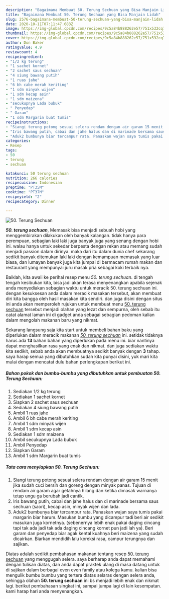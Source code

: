```yaml
---
description: "Bagaimana Membuat 50. Terung Sechuan yang Bisa Manjain Lidah"
title: "Bagaimana Membuat 50. Terung Sechuan yang Bisa Manjain Lidah"
slug: 2576-bagaimana-membuat-50-terung-sechuan-yang-bisa-manjain-lidah
date: 2020-10-11T07:11:47.683Z
image: https://img-global.cpcdn.com/recipes/9c5a84b888262e57/751x532cq70/50-terung-sechuan-foto-resep-utama.jpg
thumbnail: https://img-global.cpcdn.com/recipes/9c5a84b888262e57/751x532cq70/50-terung-sechuan-foto-resep-utama.jpg
cover: https://img-global.cpcdn.com/recipes/9c5a84b888262e57/751x532cq70/50-terung-sechuan-foto-resep-utama.jpg
author: Don Baker
ratingvalue: 4.9
reviewcount: 4
recipeingredient:
- "1/2 kg terung"
- "1 sachet kornet"
- "2 sachet saus sechuan"
- "4 siung bawang putih"
- "1 ruas jahe"
- "6 bh cabe merah keriting"
- "1 sdm minyak wijen"
- "1 sdm kecap asin"
- "1 sdm maizena"
- "secukupnya Lada bubuk"
- " Penyedap"
- " Garam"
- "1 sdm Margarin buat tumis"
recipeinstructions:
- "Siangi terung potong sesuai selera rendam dengan air garam 15 menit jika sudah cuci bersih dan goreng dengan minyak panas. Tujuan di rendam air garam agar getahnya hilang dan ketika dimasak warnanya tetap ungu ga berubah jadi cantik."
- "Iris bawang putih, cabai dan jahe halus dan di marinade bersama saus sechuan (saori), kecap asin, minyak wijen dan lada."
- "Aduk2 bumbunya biar tercampur rata. Panaskan wajan saya tumis pakai margarin biar harum. Masukan bumbu yang dicampur tadi beri air sedikit masukan juga kornetnya. (sebenernya lebih enak pakai daging cincang tapi tak ada jadi tak ada daging cincang kornet pun jadi lah ya). Beri garam dan penyedap biar agak kental kuahnya beri maizena yang sudah dicairkan. Biarkan mendidih lalu koreksi rasa, campur terungnya dan sajikan."
categories:
- Resep
tags:
- 50
- terung
- sechuan

katakunci: 50 terung sechuan 
nutrition: 266 calories
recipecuisine: Indonesian
preptime: "PT35M"
cooktime: "PT37M"
recipeyield: "2"
recipecategory: Dinner

---
```



![50. Terung Sechuan](https://img-global.cpcdn.com/recipes/9c5a84b888262e57/751x532cq70/50-terung-sechuan-foto-resep-utama.jpg)

<b><i>50. terung sechuan</i></b>, Memasak bisa menjadi sebuah hobi yang menggembirakan dilakukan oleh banyak kalangan. tidak hanya para perempuan, sebagian laki laki juga banyak juga yang senang dengan hobi ini. walau hanya untuk sekedar berpesta dengan rekan atau memang sudah menjadi passion dalam dirinya. maka dari itu dalam dunia chef sekarang sedikit banyak ditemukan laki laki dengan kemampuan memasak yang luar biasa, dan lumayan banyak juga kita jumpai di bermacam rumah makan dan restaurant yang mempunyai juru masak pria sebagai koki terbaik nya.



Baiklah, kita awali ke perihal resep menu <i>50. terung sechuan</i>. di tengah tengah kesibukan kita, bisa jadi akan terasa menyenangkan apabila sejenak anda menyediakan sebagian waktu untuk meracik 50. terung sechuan ini. dengan kesuksesan anda dalam meracik masakan tersebut, akan membuat diri kita bangga oleh hasil masakan kita sendiri. dan juga disini dengan situs ini anda akan memperoleh rujukan untuk membuat menu <u>50. terung sechuan</u> tersebut menjadi olahan yang lezat dan sempurna, oleh sebab itu catat alamat laman ini di gadget anda sebagai sebagian pedoman kalian dalam mengolah makanan baru yang nikmat.


Sekarang langsung saja kita start untuk membeli bahan baku yang diperlukan dalam meracik makanan <u><i>50. terung sechuan</i></u> ini. setidak tidaknya harus ada <b>13</b> bahan bahan yang diperlukan pada menu ini. biar nantinya dapat menghasilkan rasa yang enak dan nikmat. dan juga sediakan waktu kita sedikit, sebab anda akan membuatnya sedikit banyak dengan <b>3</b> tahap. saya harap semua yang dibutuhkan sudah kita punyai disini, yuk mari kita mulai dengan mencatat dulu bahan perlengkapan berikut ini.

<!--inarticleads1-->

##### Bahan pokok dan bumbu-bumbu yang dibutuhkan untuk pembuatan 50. Terung Sechuan:

1. Sediakan 1/2 kg terung
1. Sediakan 1 sachet kornet
1. Siapkan 2 sachet saus sechuan
1. Sediakan 4 siung bawang putih
1. Ambil 1 ruas jahe
1. Ambil 6 bh cabe merah keriting
1. Ambil 1 sdm minyak wijen
1. Ambil 1 sdm kecap asin
1. Sediakan 1 sdm maizena
1. Ambil secukupnya Lada bubuk
1. Ambil  Penyedap
1. Siapkan  Garam
1. Ambil 1 sdm Margarin buat tumis




<!--inarticleads2-->

##### Tata cara menyiapkan 50. Terung Sechuan:

1. Siangi terung potong sesuai selera rendam dengan air garam 15 menit jika sudah cuci bersih dan goreng dengan minyak panas. Tujuan di rendam air garam agar getahnya hilang dan ketika dimasak warnanya tetap ungu ga berubah jadi cantik.
1. Iris bawang putih, cabai dan jahe halus dan di marinade bersama saus sechuan (saori), kecap asin, minyak wijen dan lada.
1. Aduk2 bumbunya biar tercampur rata. Panaskan wajan saya tumis pakai margarin biar harum. Masukan bumbu yang dicampur tadi beri air sedikit masukan juga kornetnya. (sebenernya lebih enak pakai daging cincang tapi tak ada jadi tak ada daging cincang kornet pun jadi lah ya). Beri garam dan penyedap biar agak kental kuahnya beri maizena yang sudah dicairkan. Biarkan mendidih lalu koreksi rasa, campur terungnya dan sajikan.




Diatas adalah sedikit pembahasan makanan tentang resep <u>50. terung sechuan</u> yang menggugah selera. saya berharap anda dapat memahami dengan tulisan diatas, dan anda dapat praktek ulang di masa datang untuk di sajikan dalam berbagai even even family atau kolega kamu. kalian bisa mengulik bumbu bumbu yang tertera diatas selaras dengan selera anda, sehingga olahan <b>50. terung sechuan</b> ini bs menjadi lebih enak dan nikmat lagi. berikut pembahasan singkat ini, sampai jumpa lagi di lain kesempatan. kami harap hari anda menyenangkan.
